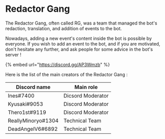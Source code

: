 # Redactor Gang

The Redactor Gang, often called RG, was a team that managed the bot's redaction, translation, and addition of events to the bot.

Nowadays, adding a new event's content inside the bot is possible by everyone. If you wish to add an event to the bot, and if you are motivated, don't hesitate any further, and ask people for some advice in the bot's server !

{% embed url="https://discord.gg/AP3Wmzb" %}

Here is the list of the main creators of the Redactor Gang :

| Discord name       | Main role         |
| ------------------ | ----------------- |
| Ines#7400          | Dicsord Moderator |
| Kyusaki#9053       | Discord Moderator |
| Thero1st#9119      | Discord Moderator |
| ReallyMinoryo#1304 | Technical Team    |
| DeadAngelV6#6892   | Technical Team    |
